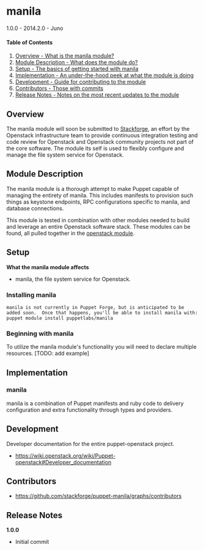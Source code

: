 manila
=======

1.0.0 - 2014.2.0 - Juno

#### Table of Contents

1. [Overview - What is the manila module?](#overview)
2. [Module Description - What does the module do?](#module-description)
3. [Setup - The basics of getting started with manila](#setup)
4. [Implementation - An under-the-hood peek at what the module is doing](#implementation)
5. [Development - Guide for contributing to the module](#development)
6. [Contributors - Those with commits](#contributors)
7. [Release Notes - Notes on the most recent updates to the module](#release-notes)

Overview
--------

The manila module will soon be submitted to [Stackforge](https://github.com/stackforge), an effort by the Openstack infrastructure team to provide continuous integration testing and code review for Openstack and Openstack community projects not part of the core software.  The module its self is used to flexibly configure and manage the file system service for Openstack.

Module Description
------------------

The manila module is a thorough attempt to make Puppet capable of managing the entirety of manila.  This includes manifests to provision such things as keystone endpoints, RPC configurations specific to manila, and database connections.

This module is tested in combination with other modules needed to build and leverage an entire Openstack software stack.  These modules can be found, all pulled together in the [openstack module](https://github.com/stackfoge/puppet-openstack).

Setup
-----

**What the manila module affects**

* manila, the file system service for Openstack.

### Installing manila

    manila is not currently in Puppet Forge, but is anticipated to be added soon.  Once that happens, you'll be able to install manila with:
    puppet module install puppetlabs/manila

### Beginning with manila

To utilize the manila module's functionality you will need to declare multiple resources.  [TODO: add example]


Implementation
--------------

### manila

manila is a combination of Puppet manifests and ruby code to delivery configuration and extra functionality through types and providers.


Development
-----------

Developer documentation for the entire puppet-openstack project.

* https://wiki.openstack.org/wiki/Puppet-openstack#Developer_documentation

Contributors
------------

* https://github.com/stackforge/puppet-manila/graphs/contributors

Release Notes
-------------

**1.0.0**

* Initial commit